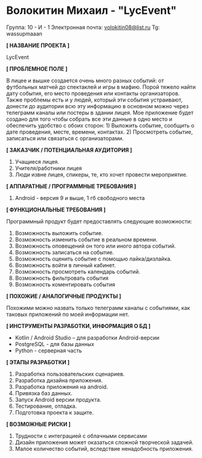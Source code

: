 


# Волокитин Михаил - "LycEvent"
Группа: 10 - И - 1
Электронная почта: volokitin08@list.ru
Tg: wassupmaaan

**[ НАЗВАНИЕ ПРОЕКТА ]**

LycEvent
>
**[ ПРОБЛЕМНОЕ ПОЛЕ ]**
>
В лицее и вышке создается очень много разных событий: от футбольных матчей до спектаклей и игры в мафию. Порой тяжело найти дату события, его место проведения или контакты организаторов. Также проблемы есть и у людей, который эти события устраивают, донести до аудитории всю эту информацию в основном можно через телеграмм каналы или постеры в здании лицея. Мое приложение будет создано для того чтобы собрать все эти данные в одно место и обеспечить удобство с обоих сторон: 1) Выложить событие, сообщить о дате проведения, месте, времени, контактах. 2) Просмотреть событие, записаться или связаться с организаторами. 
>
**[ ЗАКАЗЧИК / ПОТЕНЦИАЛЬНАЯ АУДИТОРИЯ ]**
1. Учащиеся лицея.
2. Учителя/работники лицея
3. Люди извне лицея, спикеры, те, кто хочет провести мероприятие.

**[ АППАРАТНЫЕ / ПРОГРАММНЫЕ ТРЕБОВАНИЯ ]**
1. Android - версия 9 и выше, 1 гб свободного места 

**[ ФУНКЦИОНАЛЬНЫЕ ТРЕБОВАНИЯ ]**

Программный продукт будет предоставлять следующие возможности: 
1. Возможность выложить событие.
2. Возможность изменить событие в реальном времени.
3. Возможность оповещений он того или иного автора событий.
4. Возможность записаться на событие.
5. Возможность оценить событие с помощью лайка/дизлайка.
6. Возможность войти в личный кабинет.
7. Возможность просмотреть календарь событий.
8. Возможность фильтровать события
9. Возможность коментировать события


**[ ПОХОЖИЕ / АНАЛОГИЧНЫЕ ПРОДУКТЫ ]**

Похожими можно назвать только телеграмм каналы с событиями, как таковых приложений по моей информации нет.

**[ ИНСТРУМЕНТЫ РАЗРАБОТКИ, ИНФОРМАЦИЯ О БД ]**
-   Kotlin / Android Studio – для разработки Android-версии
-  PostgreSQL - для базы данных
-  Python - серверная часть 

**[ ЭТАПЫ РАЗРАБОТКИ ]**

1. Разработка пользовательских сценариев.
2. Разработка дизайна приложения.
3. Разработка приложения на android.
4. Привязка баз данных.
5. Запуск Android версии продукта.
6. Тестирование, отладка.
7. Подготовка проекта к защите.

**[ ВОЗМОЖНЫЕ РИСКИ ]**
1. Трудности с интеграцией с облачными сервисами
2. Дизайн приложения может оказаться сложной творческой задачей.  
3. Малое количество событий, вследствие ненадобность приложения. 
